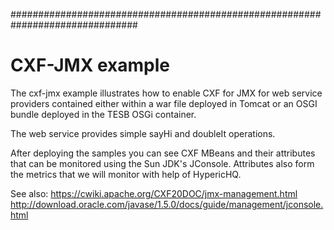 
###############################################################################

CXF-JMX example
============================================
The cxf-jmx example illustrates how to enable CXF for JMX for web service
providers contained either within a war file deployed in Tomcat or an OSGI bundle
deployed in the TESB OSGi container.

The web service provides simple sayHi and doubleIt operations.

After deploying the samples you can see CXF MBeans and their attributes that
can be monitored using the Sun JDK's JConsole.  Attributes also form the metrics
that we will monitor with help of HypericHQ.

See also:
https://cwiki.apache.org/CXF20DOC/jmx-management.html
http://download.oracle.com/javase/1.5.0/docs/guide/management/jconsole.html


